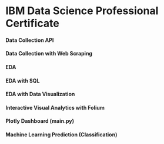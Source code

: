 # IBM Data Science Professional Certificate

#### Data Collection API
#### Data Collection with Web Scraping
#### EDA
#### EDA with SQL
#### EDA with Data Visualization
#### Interactive Visual Analytics with Folium
#### Plotly Dashboard (main.py)
#### Machine Learning Prediction (Classification)


